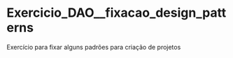 # Exercicio_DAO__fixacao_design_patterns
Exercício para fixar alguns padrões para criação de projetos
